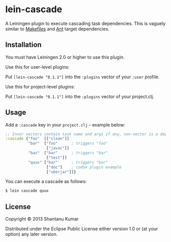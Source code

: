 # lein-cascade

A Leiningen plugin to execute cascading task dependencies. This is vaguely
similar to <a href="http://en.wikipedia.org/wiki/Make_(software)">Makefiles</a>
and [Ant](http://ant.apache.org/) target dependencies.

## Installation

You must have Leiningen 2.0 or higher to use this plugin.

Use this for user-level plugins:

Put `[lein-cascade "0.1.1"]` into the `:plugins` vector of your `:user` profile.

Use this for project-level plugins:

Put `[lein-cascade "0.1.1"]` into the `:plugins` vector of your project.clj.

## Usage

Add a `:cascade` key in your `project.clj` - example below:

```clojure
;; Inner vectors contain task name and args if any, non-vector is a dependency
:cascade {"foo"  [["clean"]]
          "bar"  ["foo"      ; triggers "foo"
                  ["javac"]]
          "baz"  ["bar"      ; triggers "bar"
                  ["test"]]
          "quux" ["bar"      ; triggers "bar"
                  ["doc"]    ; codox plugin example
                  ["uberjar"]]}
```

You can execute a cascade as follows:

```bash
$ lein cascade quux
```

## License

Copyright © 2013 Shantanu Kumar

Distributed under the Eclipse Public License either version 1.0 or (at
your option) any later version.
